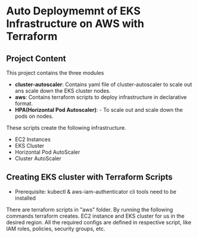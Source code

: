 # Auto Deploymemnt of EKS Infrastructure on AWS with Terraform

## Project Content
This project contains the three modules
* **cluster-autoscaler**: Contains yaml file of cluster-autoscaler to scale out ans scale down the EKS cluster nodes. 
* **aws**: Contains terraform scripts to deploy infrastructure in declarative format. 
* **HPA(Horizontal Pod Autoscaler)**: - To scale out and scale down the pods on nodes.

These scripts create the following infrastructure.
- EC2 Instances
- EKS Cluster
- Horizontal Pod AutoScaler
- Cluster AutoScaler



## Creating EKS cluster with Terraform Scripts
 - Prerequisite: kubectl & aws-iam-authenticator cli tools need to be installed
 
There are terraform scripts in "aws" folder. By running the following commands terraform creates.
EC2 instance and EKS cluster for us in the desired region. All the required configs are defined in respective script, 
like IAM roles, policies, security groups, etc.
